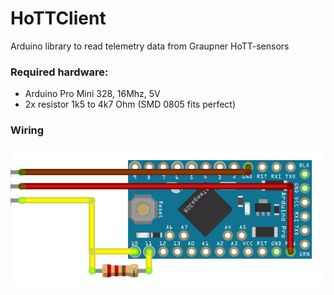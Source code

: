 # HoTTClient
Arduino library to read telemetry data from Graupner HoTT-sensors

### Required hardware:
* Arduino Pro Mini 328, 16Mhz, 5V
* 2x resistor 1k5 to 4k7 Ohm (SMD 0805 fits perfect)

### Wiring
![HoTTClient wiring](https://github.com/Made4RC/HoTTClient/blob/master/HoTTClient%20Wiring.png?raw=true)
